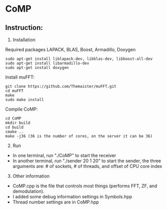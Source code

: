 # CoMP

## Instruction:

1. Installation

Required packages LAPACK, BLAS, Boost, Armadillo, Doxygen

	sudo apt-get install liblapack-dev, libblas-dev, libboost-all-dev
	sudo apt-get install libarmadillo-dev
	sudo apt-get install doxygen

Install muFFT:

	git clone https://github.com/Themaister/muFFT.git
	cd muFFT
	make
	sudo make install

Compile CoMP:

	cd CoMP
	mkdir build
	cd build
	cmake ..
	make -j36 (36 is the number of cores, on the server it can be 36)

2. Run
* In one terminal, run "./CoMP" to start the receiver
* In another terminal, run "./sender 20 1 20" to start the sender, the three arguments are: # of sockets, # of threads, and offset of CPU core index

3. Other information
* CoMP.cpp is the file that controls most things (performs FFT, ZF, and demodulation). 
* I added some debug information settings in Symbols.hpp
* Thread number settings are in CoMP.hpp
